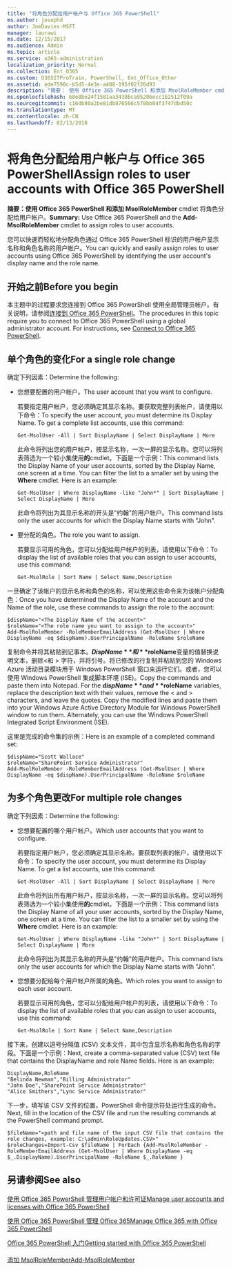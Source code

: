 ```yaml
---
title: "将角色分配给用户帐户与 Office 365 PowerShell"
ms.author: josephd
author: JoeDavies-MSFT
manager: laurawi
ms.date: 12/15/2017
ms.audience: Admin
ms.topic: article
ms.service: o365-administration
localization_priority: Normal
ms.collection: Ent_O365
ms.custom: O365ITProTrain, PowerShell, Ent_Office_Other
ms.assetid: ede7598c-b5d5-4e3e-a488-195f02f26d93
description: "摘要： 使用 Office 365 PowerShell 和添加 MsolRoleMember cmdlet 将角色分配给用户帐户。"
ms.openlocfilehash: 68e8be24f1581aa3430bca95206ecc1b2512f09a
ms.sourcegitcommit: c16db80a2be81db876566c578bb04f3747dbd50c
ms.translationtype: MT
ms.contentlocale: zh-CN
ms.lasthandoff: 02/13/2018
---
```

# <a name="assign-roles-to-user-accounts-with-office-365-powershell"></a><span data-ttu-id="a3ec2-103">将角色分配给用户帐户与 Office 365 PowerShell</span><span class="sxs-lookup"><span data-stu-id="a3ec2-103">Assign roles to user accounts with Office 365 PowerShell</span></span>

 <span data-ttu-id="a3ec2-104">**摘要：**使用 Office 365 PowerShell 和**添加 MsolRoleMember** cmdlet 将角色分配给用户帐户。</span><span class="sxs-lookup"><span data-stu-id="a3ec2-104">**Summary:** Use Office 365 PowerShell and the **Add-MsolRoleMember** cmdlet to assign roles to user accounts.</span></span>
  
<span data-ttu-id="a3ec2-105">您可以快速而轻松地分配角色通过 Office 365 PowerShell 标识的用户帐户显示名称和角色名称的用户帐户。</span><span class="sxs-lookup"><span data-stu-id="a3ec2-105">You can quickly and easily assign roles to user accounts using Office 365 PowerShell by identifying the user account's display name and the role name.</span></span>
  
## <a name="before-you-begin"></a><span data-ttu-id="a3ec2-106">开始之前</span><span class="sxs-lookup"><span data-stu-id="a3ec2-106">Before you begin</span></span>

<span data-ttu-id="a3ec2-p101">本主题中的过程要求您连接到 Office 365 PowerShell 使用全局管理员帐户。有关说明，请参阅[连接到 Office 365 PowerShell](connect-to-office-365-powershell.md)。</span><span class="sxs-lookup"><span data-stu-id="a3ec2-p101">The procedures in this topic require you to connect to Office 365 PowerShell using a global administrator account. For instructions, see [Connect to Office 365 PowerShell](connect-to-office-365-powershell.md).</span></span>
  
## <a name="for-a-single-role-change"></a><span data-ttu-id="a3ec2-109">单个角色的变化</span><span class="sxs-lookup"><span data-stu-id="a3ec2-109">For a single role change</span></span>

<span data-ttu-id="a3ec2-110">确定下列因素：</span><span class="sxs-lookup"><span data-stu-id="a3ec2-110">Determine the following:</span></span>
  
- <span data-ttu-id="a3ec2-111">您想要配置的用户帐户。</span><span class="sxs-lookup"><span data-stu-id="a3ec2-111">The user account that you want to configure.</span></span>
    
    <span data-ttu-id="a3ec2-p102">若要指定用户帐户，您必须确定其显示名称。要获取完整列表帐户，请使用以下命令：</span><span class="sxs-lookup"><span data-stu-id="a3ec2-p102">To specify the user account, you must determine its Display Name. To get a complete list accounts, use this command:</span></span>
    
  ```
  Get-MsolUser -All | Sort DisplayName | Select DisplayName | More
  ```

    <span data-ttu-id="a3ec2-p103">此命令将列出您的用户帐户，按显示名称，一次一屏的显示名称。您可以将列表筛选为一个较小集使用**的**cmdlet。下面是一个示例：</span><span class="sxs-lookup"><span data-stu-id="a3ec2-p103">This command lists the Display Name of your user accounts, sorted by the Display Name, one screen at a time. You can filter the list to a smaller set by using the **Where** cmdlet. Here is an example:</span></span>
    
  ```
  Get-MsolUser | Where DisplayName -like "John*" | Sort DisplayName | Select DisplayName | More
  ```

    <span data-ttu-id="a3ec2-117">此命令将列出为其显示名称的开头是"约翰"的用户帐户。</span><span class="sxs-lookup"><span data-stu-id="a3ec2-117">This command lists only the user accounts for which the Display Name starts with "John".</span></span>
    
- <span data-ttu-id="a3ec2-118">要分配的角色。</span><span class="sxs-lookup"><span data-stu-id="a3ec2-118">The role you want to assign.</span></span>
    
    <span data-ttu-id="a3ec2-119">若要显示可用的角色，您可以分配给用户帐户的列表，请使用以下命令：</span><span class="sxs-lookup"><span data-stu-id="a3ec2-119">To display the list of available roles that you can assign to user accounts, use this command:</span></span>
    
  ```
  Get-MsolRole | Sort Name | Select Name,Description
  ```

<span data-ttu-id="a3ec2-120">一旦确定了该帐户的显示名称和角色的名称，可以使用这些命令来为该帐户分配角色：</span><span class="sxs-lookup"><span data-stu-id="a3ec2-120">Once you have determined the Display Name of the account and the Name of the role, use these commands to assign the role to the account:</span></span>
  
```
$dispName="<The Display Name of the account>"
$roleName="<The role name you want to assign to the account>"
Add-MsolRoleMember -RoleMemberEmailAddress (Get-MsolUser | Where DisplayName -eq $dispName).UserPrincipalName -RoleName $roleName
```

<span data-ttu-id="a3ec2-p104">复制命令并将其粘贴到记事本。**$DispName**和**$roleName**变量的值替换说明文本，删除\<和 > 字符，并将引号。将已修改的行复制并粘贴到您的 Windows Azure 活动目录模块用于 Windows PowerShell 窗口来运行它们。或者，您可以使用 Windows PowerShell 集成脚本环境 (ISE)。</span><span class="sxs-lookup"><span data-stu-id="a3ec2-p104">Copy the commands and paste them into Notepad. For the **$dispName** and **$roleName** variables, replace the description text with their values, remove the \< and > characters, and leave the quotes. Copy the modified lines and paste them into your Windows Azure Active Directory Module for Windows PowerShell window to run them. Alternately, you can use the Windows PowerShell Integrated Script Environment (ISE).</span></span>
  
<span data-ttu-id="a3ec2-125">这里是完成的命令集的示例：</span><span class="sxs-lookup"><span data-stu-id="a3ec2-125">Here is an example of a completed command set:</span></span>
  
```
$dispName="Scott Wallace"
$roleName="SharePoint Service Administrator"
Add-MsolRoleMember -RoleMemberEmailAddress (Get-MsolUser | Where DisplayName -eq $dispName).UserPrincipalName -RoleName $roleName
```

## <a name="for-multiple-role-changes"></a><span data-ttu-id="a3ec2-126">为多个角色更改</span><span class="sxs-lookup"><span data-stu-id="a3ec2-126">For multiple role changes</span></span>

<span data-ttu-id="a3ec2-127">确定下列因素：</span><span class="sxs-lookup"><span data-stu-id="a3ec2-127">Determine the following:</span></span>
  
- <span data-ttu-id="a3ec2-128">您想要配置的哪个用户帐户。</span><span class="sxs-lookup"><span data-stu-id="a3ec2-128">Which user accounts that you want to configure.</span></span>
    
    <span data-ttu-id="a3ec2-p105">若要指定用户帐户，您必须确定其显示名称。要获取列表的帐户，请使用以下命令：</span><span class="sxs-lookup"><span data-stu-id="a3ec2-p105">To specify the user account, you must determine its Display Name. To get a list accounts, use this command:</span></span>
    
  ```
  Get-MsolUser -All | Sort DisplayName | Select DisplayName | More
  ```

    <span data-ttu-id="a3ec2-p106">此命令将列出所有用户帐户，按显示名称，一次一屏的显示名称。您可以将列表筛选为一个较小集使用**的**cmdlet。下面是一个示例：</span><span class="sxs-lookup"><span data-stu-id="a3ec2-p106">This command lists the Display Name of all your user accounts, sorted by the Display Name, one screen at a time. You can filter the list to a smaller set by using the **Where** cmdlet. Here is an example:</span></span>
    
  ```
  Get-MsolUser | Where DisplayName -like "John*" | Sort DisplayName | Select DisplayName | More
  ```

    <span data-ttu-id="a3ec2-134">此命令将列出为其显示名称的开头是"约翰"的用户帐户。</span><span class="sxs-lookup"><span data-stu-id="a3ec2-134">This command lists only the user accounts for which the Display Name starts with "John".</span></span>
    
- <span data-ttu-id="a3ec2-135">您想要分配给每个用户帐户所属的角色。</span><span class="sxs-lookup"><span data-stu-id="a3ec2-135">Which roles you want to assign to each user account.</span></span>
    
    <span data-ttu-id="a3ec2-136">若要显示可用的角色，您可以分配给用户帐户的列表，请使用以下命令：</span><span class="sxs-lookup"><span data-stu-id="a3ec2-136">To display the list of available roles that you can assign to user accounts, use this command:</span></span>
    
  ```
  Get-MsolRole | Sort Name | Select Name,Description
  ```

<span data-ttu-id="a3ec2-p107">接下来，创建以逗号分隔值 (CSV) 文本文件，其中包含显示名称和角色名称的字段。下面是一个示例：</span><span class="sxs-lookup"><span data-stu-id="a3ec2-p107">Next, create a comma-separated value (CSV) text file that contains the DisplayName and role Name fields. Here is an example:</span></span>
  
```
DisplayName,RoleName
"Belinda Newman","Billing Administrator"
"John Doe","SharePoint Service Administrator"
"Alice Smithers","Lync Service Administrator"
```

<span data-ttu-id="a3ec2-139">下一步，填写该 CSV 文件的位置，PowerShell 命令提示符处运行生成的命令。</span><span class="sxs-lookup"><span data-stu-id="a3ec2-139">Next, fill in the location of the CSV file and run the resulting commands at the PowerShell command prompt.</span></span>
  
```
$fileName="<path and file name of the input CSV file that contains the role changes, example: C:\admin\RoleUpdates.CSV>"
$roleChanges=Import-Csv $fileName | ForEach {Add-MsolRoleMember -RoleMemberEmailAddress (Get-MsolUser | Where DisplayName -eq $_.DisplayName).UserPrincipalName -RoleName $_.RoleName }

```

## <a name="see-also"></a><span data-ttu-id="a3ec2-140">另请参阅</span><span class="sxs-lookup"><span data-stu-id="a3ec2-140">See also</span></span>

#### 

[<span data-ttu-id="a3ec2-141">使用 Office 365 PowerShell 管理用户帐户和许可证</span><span class="sxs-lookup"><span data-stu-id="a3ec2-141">Manage user accounts and licenses with Office 365 PowerShell</span></span>](manage-user-accounts-and-licenses-with-office-365-powershell.md)
  
[<span data-ttu-id="a3ec2-142">使用 Office 365 PowerShell 管理 Office 365</span><span class="sxs-lookup"><span data-stu-id="a3ec2-142">Manage Office 365 with Office 365 PowerShell</span></span>](manage-office-365-with-office-365-powershell.md)
  
[<span data-ttu-id="a3ec2-143">Office 365 PowerShell 入门</span><span class="sxs-lookup"><span data-stu-id="a3ec2-143">Getting started with Office 365 PowerShell</span></span>](getting-started-with-office-365-powershell.md)
#### 

[<span data-ttu-id="a3ec2-144">添加 MsolRoleMember</span><span class="sxs-lookup"><span data-stu-id="a3ec2-144">Add-MsolRoleMember</span></span>](https://msdn.microsoft.com/library/dn194120.aspx)

